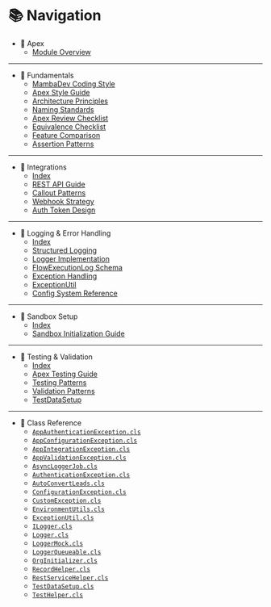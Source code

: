 <!-- C:\Users\user\MyProjects\mambadev-guides\docs\_sidebar.md -->
# 📚 Navigation

- 🧱 Apex
  - [Module Overview](/apex/)

---

- 🧱 Fundamentals
  - [MambaDev Coding Style](/apex/fundamentals/mamba-coding-style.md)
  - [Apex Style Guide](/apex/fundamentals/mamba-apex-core-guide.md)
  - [Architecture Principles](/apex/fundamentals/layered-architecture.md)
  - [Naming Standards](/apex/fundamentals/naming-standards.md)
  - [Apex Review Checklist](/apex/fundamentals/apex-review-checklist.md)
  - [Equivalence Checklist](/apex/fundamentals/equivalence-checklist.md)
  - [Feature Comparison](/apex/fundamentals/apex-feature-comparison.md)
  - [Assertion Patterns](/apex/fundamentals/mamba-assertion-patterns.md)

---

- 🔗 Integrations
  - [Index](/apex/integrations/)
  - [REST API Guide](/apex/integrations/rest-api-guide.md)
  - [Callout Patterns](/apex/integrations/callout-patterns.md)
  - [Webhook Strategy](/apex/integrations/webhook-strategy.md)
  - [Auth Token Design](/apex/integrations/auth-token-design.md)

---

- 🔁 Logging & Error Handling
  - [Index](/apex/logging/)
  - [Structured Logging](/apex/logging/structured-logging.md)
  - [Logger Implementation](/apex/logging/logger-implementation.md)
  - [FlowExecutionLog Schema](/apex/logging/flow-execution-log.md#fields)
  - [Exception Handling](/apex/logging/exception-handling.md)
  - [ExceptionUtil](/apex/logging/exception-util.md#usage)
  - [Config System Reference](/apex/logging/config-system.md)

---

- 🧪 Sandbox Setup
  - [Index](/apex/sandbox/)
  - [Sandbox Initialization Guide](/apex/sandbox/sandbox-init-guide.md)

---

- 🧪 Testing & Validation
  - [Index](/apex/testing/)
  - [Apex Testing Guide](/apex/testing/apex-testing-guide.md)
  - [Testing Patterns](/apex/testing/testing-patterns.md)
  - [Validation Patterns](/apex/testing/validation-patterns.md)
  - [TestDataSetup](/apex/testing/test-data-setup.md)

---

- 🧬 Class Reference
  - [`AppAuthenticationException.cls`](/src/classes/app-authentication-exception.cls)
  - [`AppConfigurationException.cls`](/src/classes/app-configuration-exception.cls)
  - [`AppIntegrationException.cls`](/src/classes/app-integration-exception.cls)
  - [`AppValidationException.cls`](/src/classes/app-validation-exception.cls)
  - [`AsyncLoggerJob.cls`](/src/classes/async-logger-job.cls)
  - [`AuthenticationException.cls`](/src/classes/authentication-exception.cls)
  - [`AutoConvertLeads.cls`](/src/classes/auto-convert-leads.cls)
  - [`ConfigurationException.cls`](/src/classes/configuration-exception.cls)
  - [`CustomException.cls`](/src/classes/custom-exception.cls)
  - [`EnvironmentUtils.cls`](/src/classes/environment-utils.cls)
  - [`ExceptionUtil.cls`](/src/classes/exception-util.cls)
  - [`ILogger.cls`](/src/classes/ilogger.cls)
  - [`Logger.cls`](/src/classes/logger.cls)
  - [`LoggerMock.cls`](/src/classes/logger-mock.cls)
  - [`LoggerQueueable.cls`](/src/classes/logger-queueable.cls)
  - [`OrgInitializer.cls`](/src/classes/org-initializer.cls)
  - [`RecordHelper.cls`](/src/classes/record-helper.cls)
  - [`RestServiceHelper.cls`](/src/classes/rest-service-helper.cls)
  - [`TestDataSetup.cls`](/src/classes/test-data-setup.cls)
  - [`TestHelper.cls`](/src/classes/test-helper.cls)
